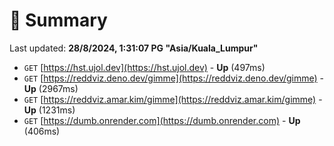 # 📖 Summary
Last updated: **28/8/2024, 1:31:07 PG "Asia/Kuala_Lumpur"**

- `GET` [https://hst.ujol.dev](https://hst.ujol.dev) - **Up** (497ms)
- `GET` [https://reddviz.deno.dev/gimme](https://reddviz.deno.dev/gimme) - **Up** (2967ms)
- `GET` [https://reddviz.amar.kim/gimme](https://reddviz.amar.kim/gimme) - **Up** (1231ms)
- `GET` [https://dumb.onrender.com](https://dumb.onrender.com) - **Up** (406ms)
